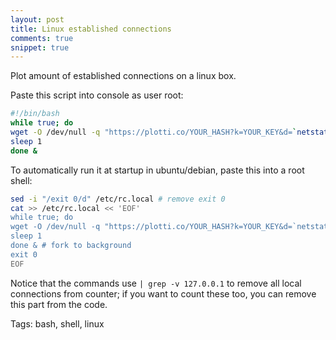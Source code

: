 ```yaml
---
layout: post
title: Linux established connections
comments: true
snippet: true
---
```


Plot amount of established connections on a linux box. 

<object data="https://plotti.co/plotticonn/300x80.svg" type="image/svg+xml"></object>

Paste this script into console as user root:

```bash
#!/bin/bash
while true; do
wget -O /dev/null -q "https://plotti.co/YOUR_HASH?k=YOUR_KEY&d=`netstat -tn | grep ESTAB | grep -v 127.0.0.1 | wc -l`established_connections"
sleep 1
done &
```

To automatically run it at startup in ubuntu/debian, paste this into a root shell:

```bash 
sed -i "/exit 0/d" /etc/rc.local # remove exit 0
cat >> /etc/rc.local << 'EOF'
while true; do
wget -O /dev/null -q "https://plotti.co/YOUR_HASH?k=YOUR_KEY&d=`netstat -tn | grep ESTAB | grep -v 127.0.0.1 | wc -l`established_connections"
sleep 1
done & # fork to background
exit 0
EOF
```

Notice that the commands use `| grep -v 127.0.0.1` to remove all local connections from counter; if you want to count these too, you can remove this part from the code.

Tags: bash, shell, linux